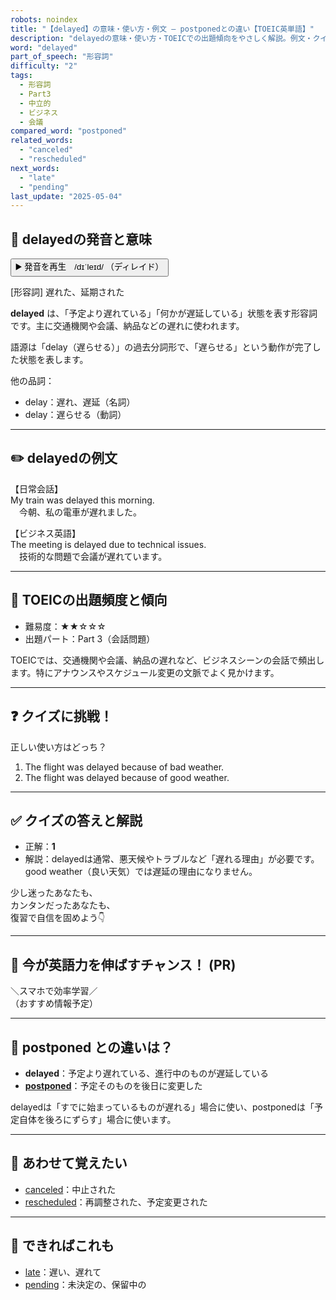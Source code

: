 ```yaml
---
robots: noindex
title: "【delayed】の意味・使い方・例文 ― postponedとの違い【TOEIC英単語】"
description: "delayedの意味・使い方・TOEICでの出題傾向をやさしく解説。例文・クイズ付きでpostponedとの違いもわかりやすく学べます。"
word: "delayed"
part_of_speech: "形容詞"
difficulty: "2"
tags:
  - 形容詞
  - Part3
  - 中立的
  - ビジネス
  - 会議
compared_word: "postponed"
related_words:
  - "canceled"
  - "rescheduled"
next_words:
  - "late"
  - "pending"
last_update: "2025-05-04"
---
```


## 🔰 delayedの発音と意味

<button class="play-audio" onclick="playTTS('delayed')">
  <span class="play-audio-main">
    ▶️ 発音を再生　/dɪˈleɪd/
  </span>
  <span class="play-audio-sub">
    （ディレイド）
  </span>
</button>

[形容詞] 遅れた、延期された

**delayed** は、「予定より遅れている」「何かが遅延している」状態を表す形容詞です。主に交通機関や会議、納品などの遅れに使われます。

語源は「delay（遅らせる）」の過去分詞形で、「遅らせる」という動作が完了した状態を表します。

他の品詞：  
- delay：遅れ、遅延（名詞）
- delay：遅らせる（動詞）

---

## ✏️ delayedの例文

【日常会話】  
My train was delayed this morning.  
　今朝、私の電車が遅れました。

【ビジネス英語】  
The meeting is delayed due to technical issues.  
　技術的な問題で会議が遅れています。

---

## 🎯 TOEICの出題頻度と傾向

- 難易度：★★☆☆☆
- 出題パート：Part 3（会話問題）

TOEICでは、交通機関や会議、納品の遅れなど、ビジネスシーンの会話で頻出します。特にアナウンスやスケジュール変更の文脈でよく見かけます。

---

## ❓ クイズに挑戦！

正しい使い方はどっち？

1. The flight was delayed because of bad weather.  
2. The flight was delayed because of good weather.

---

## ✅ クイズの答えと解説

- 正解：**1**
- 解説：delayedは通常、悪天候やトラブルなど「遅れる理由」が必要です。good weather（良い天気）では遅延の理由になりません。

少し迷ったあなたも、  
カンタンだったあなたも、  
復習で自信を固めよう👇️

---

## 🚀 今が英語力を伸ばすチャンス！ (PR)

<div class="info-center">
＼スマホで効率学習／<br>  
（おすすめ情報予定）
</div>

---

## 🤔  postponed との違いは？

- **delayed**：予定より遅れている、進行中のものが遅延している
- **[postponed](/word/postponed)**：予定そのものを後日に変更した

delayedは「すでに始まっているものが遅れる」場合に使い、postponedは「予定自体を後ろにずらす」場合に使います。

---

## 🧩 あわせて覚えたい

- [canceled](/word/canceled)：中止された
- [rescheduled](/word/rescheduled)：再調整された、予定変更された

---

## 📖 できればこれも

- [late](/word/late)：遅い、遅れて
- [pending](/word/pending)：未決定の、保留中の

<!-- cvid: aid11_bid05 -->
